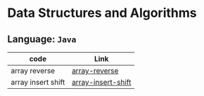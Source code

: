 # Data Structures and Algorithms

## Language: `Java`

| code                | Link                                                                                                                            |
| ------------------- | ------------------------------------------------------------------------------------------------------------------------------- |
| array reverse       | [array-reverse](code_challenges/array-reverse/README.md)             |
| array insert shift  | [array-insert-shift](code_challenges/array-insert-shift/README.md)             |
